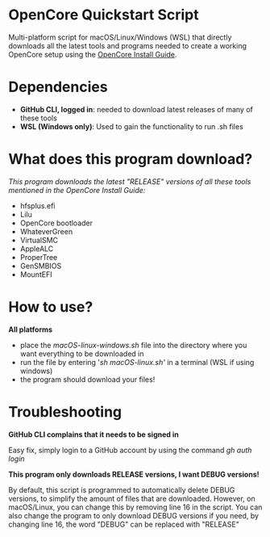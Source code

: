 # OpenCore Quickstart Script
Multi-platform script for macOS/Linux/Windows (WSL) that directly downloads all the latest tools and programs needed to create a working OpenCore setup using the <a href="https://dortania.github.io/OpenCore-Install-Guide/">OpenCore Install Guide</a>.

# Dependencies
- **GitHub CLI, logged in**: needed to download latest releases of many of these tools
- **WSL (Windows only)**: Used to gain the functionality to run .sh files

# What does this program download?
_This program downloads the latest "RELEASE" versions of all these tools mentioned in the OpenCore Install Guide:_
- hfsplus.efi
- Lilu
- OpenCore bootloader
- WhateverGreen
- VirtualSMC
- AppleALC
- ProperTree
- GenSMBIOS
- MountEFI

# How to use?
**All platforms**
- place the _macOS-linux-windows.sh_ file into the directory where you want everything to be downloaded in
- run the file by entering '_sh macOS-linux.sh'_ in a terminal (WSL if using windows)
- the program should download your files!


# Troubleshooting
**GitHub CLI complains that it needs to be signed in**

Easy fix, simply login to a GitHub account by using the command _gh auth login_

**This program only downloads RELEASE versions, I want DEBUG versions!**

By default, this script is programmed to automatically delete DEBUG versions, to simplify the amount of files that are downloaded. However, on macOS/Linux, you can change this by removing line 16 in the script. You can also change the program to only download DEBUG versions if you need, by changing line 16, the word "DEBUG" can be replaced with "RELEASE"
